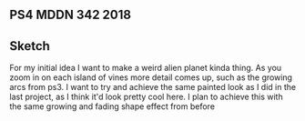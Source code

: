 ## PS4 MDDN 342 2018

## Sketch

For my initial idea I want to make a weird alien planet kinda thing. As you zoom in on each island of vines more detail comes up, such as the growing arcs from ps3. I want to try and achieve the same painted look as I did in the last project, as I think it'd look pretty cool here. I plan to achieve this with the same growing and fading shape effect from before